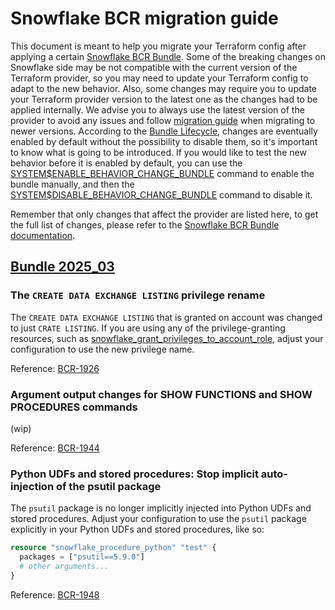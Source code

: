 # Snowflake BCR migration guide

This document is meant to help you migrate your Terraform config after applying a certain [Snowflake BCR Bundle](https://docs.snowflake.com/en/release-notes/behavior-changes). 
Some of the breaking changes on Snowflake side may be not compatible with the current version of the Terraform provider, so you may need to update your Terraform config to adapt to the new behavior.
Also, some changes may require you to update your Terraform provider version to the latest one as the changes had to be applied internally.
We advise you to always use the latest version of the provider to avoid any issues and follow [migration guide](https://github.com/snowflakedb/terraform-provider-snowflake/blob/main/MIGRATION_GUIDE.md) when migrating to newer versions.
According to the [Bundle Lifecycle](https://docs.snowflake.com/en/release-notes/intro-bcr-releases#bundle-lifecycle), changes are eventually enabled by default without the possibility to disable them, so it's important to know what is going to be introduced.
If you would like to test the new behavior before it is enabled by default, you can use the [SYSTEM\$ENABLE_BEHAVIOR_CHANGE_BUNDLE](https://docs.snowflake.com/en/sql-reference/functions/system_enable_behavior_change_bundle)
command to enable the bundle manually, and then the [SYSTEM\$DISABLE_BEHAVIOR_CHANGE_BUNDLE](https://docs.snowflake.com/en/sql-reference/functions/system_disable_behavior_change_bundle) command to disable it.

Remember that only changes that affect the provider are listed here, to get the full list of changes, please refer to the [Snowflake BCR Bundle documentation](https://docs.snowflake.com/en/release-notes/behavior-changes#upcoming-pending-changes).

## [Bundle 2025_03](https://docs.snowflake.com/en/release-notes/bcr-bundles/2025_03_bundle)

### The `CREATE DATA EXCHANGE LISTING` privilege rename

The `CREATE DATA EXCHANGE LISTING` that is granted on account was changed to just `CRATE LISTING`.
If you are using any of the privilege-granting resources, such as [snowflake_grant_privileges_to_account_role](https://registry.terraform.io/providers/snowflakedb/snowflake/latest/docs/resources/grant_privileges_to_account_role),
adjust your configuration to use the new privilege name.

Reference: [BCR-1926](https://docs.snowflake.com/en/release-notes/bcr-bundles/2025_03/bcr-1926)

### Argument output changes for SHOW FUNCTIONS and SHOW PROCEDURES commands

(wip)

Reference: [BCR-1944](https://docs.snowflake.com/en/release-notes/bcr-bundles/2025_03/bcr-1944)

### Python UDFs and stored procedures: Stop implicit auto-injection of the psutil package

The `psutil` package is no longer implicitly injected into Python UDFs and stored procedures.
Adjust your configuration to use the `psutil` package explicitly in your Python UDFs and stored procedures, like so:
```terraform
resource "snowflake_procedure_python" "test" {
  packages = ["psutil==5.9.0"]
  # other arguments...
}
```

Reference: [BCR-1948](https://docs.snowflake.com/en/release-notes/bcr-bundles/2025_03/bcr-1948)

